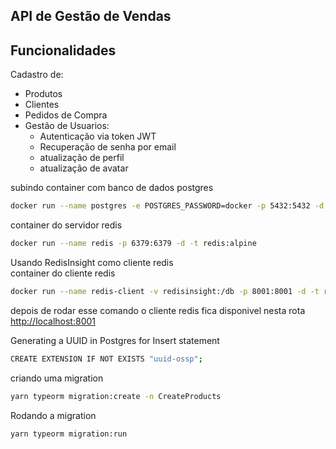 ## API de Gestão de Vendas

## Funcionalidades

Cadastro de:
 - Produtos
 - Clientes
 - Pedidos de Compra
 - Gestão de Usuarios:
    - Autenticação via token JWT
    - Recuperação de senha por email
    - atualização de perfil
    - atualização de avatar


subindo container com banco de dados postgres
```bash
docker run --name postgres -e POSTGRES_PASSWORD=docker -p 5432:5432 -d postgres
```
container do servidor redis
```bash
docker run --name redis -p 6379:6379 -d -t redis:alpine
```

Usando RedisInsight  como cliente redis  
container do cliente redis
```bash
docker run --name redis-client -v redisinsight:/db -p 8001:8001 -d -t redislabs/redisinsight:latest
```

depois de rodar esse comando o cliente redis fica disponivel nesta rota  
[http://localhost:8001](http://localhost:8001/)

Generating a UUID in Postgres for Insert statement
```bash
CREATE EXTENSION IF NOT EXISTS "uuid-ossp";
```

criando uma migration
```bash
yarn typeorm migration:create -n CreateProducts
```

Rodando a migration
```bash
yarn typeorm migration:run
```
